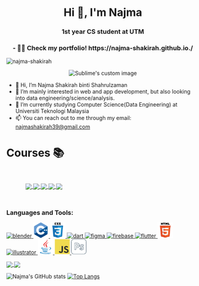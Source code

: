 <!---
Najma-Shakirah/Najma-Shakirah is a ✨ special ✨ repository because its `README.md` (this file) appears on your GitHub profile.
You can click the Preview link to take a look at your changes.
--->

<h1 align="center">Hi 👋, I'm Najma</h1>
<h3 align="center">1st year CS student at UTM</h3>
<h3 align="center">- 👨‍💻 Check my portfolio! https://najma-shakirah.github.io./</h3>

<p align="left"> <img src="https://komarev.com/ghpvc/?username=najma-shakirah&label=Profile%20views&color=0e75b6&style=flat" alt="najma-shakirah" /> </p>
<p align="center">
  <img src="https://media.giphy.com/media/v1.Y2lkPTc5MGI3NjExaGYwZjF4MjF6ZHU5ZG12dGJxeWx4cGpzN2p6YW9pcGQxajYwMGQzYyZlcD12MV9pbnRlcm5hbF9naWZfYnlfaWQmY3Q9Zw/9Hrv3zYgnSfVasVGYR/source.gif?raw=true" alt="Sublime's custom image"/>
</p>


- 👋 Hi, I’m Najma Shakirah binti Shahrulzaman
- 👀 I’m mainly interested in web and app development, but also looking into data engineering/science/analysis.
- 🌱 I’m currently studying Computer Science(Data Engineering) at Universiti Teknologi Malaysia
- 📫 You can reach out to me through my email: najmashakirah39@gmail.com
<h1 align="center" >

<h1 align="left">Courses 📚</h1>
</p>
<div style="margin: 50px;">
<a href="https://github.com/Najma-Shakirah/SECI1013-Discrete-Structure">
  <img align="center" src="https://github-readme-stats.vercel.app/api/pin/?username=Najma-Shakirah&repo=SECI1013-Discrete-Structure&theme=material-palenight" />
</a>
  <a href="https://github.com/Najma-Shakirah/SECJ1013-Programming-Technique-1">
  <img align="center" src="https://github-readme-stats.vercel.app/api/pin/?username=Najma-Shakirah&repo=SECJ1013-Programming-Technique-1&theme=material-palenight" />
</a>
  <a href="https://github.com/Najma-Shakirah/SECP1513-Technology-and-Information-System">
  <img align="center" src="https://github-readme-stats.vercel.app/api/pin/?username=Najma-Shakirah&repo=SECP1513-Technology-and-Information-System&theme=material-palenight" />
</a>
  <a href="https://github.com/Najma-Shakirah/SECR1013-Digital-Logic">
  <img align="center" src="https://github-readme-stats.vercel.app/api/pin/?username=Najma-Shakirah&repo=SECR1013-Digital-Logic&theme=material-palenight" />
</a>
  <a href="https://github.com/Najma-Shakirah/ULRS1032-Integrity-and-Anti-Corruption">
  <img align="center" src="https://github-readme-stats.vercel.app/api/pin/?username=Najma-Shakirah&repo=ULRS1032-Integrity-and-Anti-Corruption&theme=material-palenight" />
</a>

</div>

<h3 align="left">Languages and Tools:</h3>
<p align="left"> <a href="https://www.blender.org/" target="_blank" rel="noreferrer"> <img src="https://download.blender.org/branding/community/blender_community_badge_white.svg" alt="blender" width="40" height="40"/> </a> <a href="https://www.w3schools.com/cpp/" target="_blank" rel="noreferrer"> <img src="https://raw.githubusercontent.com/devicons/devicon/master/icons/cplusplus/cplusplus-original.svg" alt="cplusplus" width="40" height="40"/> </a> <a href="https://www.w3schools.com/css/" target="_blank" rel="noreferrer"> <img src="https://raw.githubusercontent.com/devicons/devicon/master/icons/css3/css3-original-wordmark.svg" alt="css3" width="40" height="40"/> </a> <a href="https://dart.dev" target="_blank" rel="noreferrer"> <img src="https://www.vectorlogo.zone/logos/dartlang/dartlang-icon.svg" alt="dart" width="40" height="40"/> </a> <a href="https://www.figma.com/" target="_blank" rel="noreferrer"> <img src="https://www.vectorlogo.zone/logos/figma/figma-icon.svg" alt="figma" width="40" height="40"/> </a> <a href="https://firebase.google.com/" target="_blank" rel="noreferrer"> <img src="https://www.vectorlogo.zone/logos/firebase/firebase-icon.svg" alt="firebase" width="40" height="40"/> </a> <a href="https://flutter.dev" target="_blank" rel="noreferrer"> <img src="https://www.vectorlogo.zone/logos/flutterio/flutterio-icon.svg" alt="flutter" width="40" height="40"/> </a> <a href="https://www.w3.org/html/" target="_blank" rel="noreferrer"> <img src="https://raw.githubusercontent.com/devicons/devicon/master/icons/html5/html5-original-wordmark.svg" alt="html5" width="40" height="40"/> </a> <a href="https://www.adobe.com/in/products/illustrator.html" target="_blank" rel="noreferrer"> <img src="https://www.vectorlogo.zone/logos/adobe_illustrator/adobe_illustrator-icon.svg" alt="illustrator" width="40" height="40"/> </a> <a href="https://www.java.com" target="_blank" rel="noreferrer"> <img src="https://raw.githubusercontent.com/devicons/devicon/master/icons/java/java-original.svg" alt="java" width="40" height="40"/> </a> <a href="https://developer.mozilla.org/en-US/docs/Web/JavaScript" target="_blank" rel="noreferrer"> <img src="https://raw.githubusercontent.com/devicons/devicon/master/icons/javascript/javascript-original.svg" alt="javascript" width="40" height="40"/> </a> <a href="https://www.photoshop.com/en" target="_blank" rel="noreferrer"> <img src="https://raw.githubusercontent.com/devicons/devicon/master/icons/photoshop/photoshop-line.svg" alt="photoshop" width="40" height="40"/> </a> </p>
<a href="https://github.com/anuraghazra/github-readme-stats">
  <img height=200 align="center" src="https://github-readme-stats.vercel.app/api?username=anuraghazra" />
</a>
<a href="https://github.com/anuraghazra/convoychat">
  <img height=200 align="center" src="https://github-readme-stats.vercel.app/api/top-langs?username=anuraghazra&layout=compact&langs_count=8&card_width=320" />
</a>

![Najma's GitHub stats](https://github-readme-stats.vercel.app/api?username=najma-shakirah&theme=material-palenight&show_icons=true)
[![Top Langs](https://github-readme-stats.vercel.app/api/top-langs/?username=najma-shakirah&layout=donut-vertical&theme=material-palenight)](https://github.com/anuraghazra/github-readme-stats)
